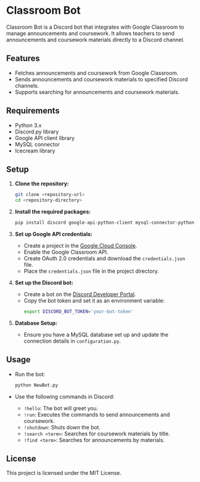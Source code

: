 # Classroom Bot

Classroom Bot is a Discord bot that integrates with Google Classroom to manage announcements and coursework. It allows teachers to send announcements and coursework materials directly to a Discord channel.

## Features

- Fetches announcements and coursework from Google Classroom.
- Sends announcements and coursework materials to specified Discord channels.
- Supports searching for announcements and coursework materials.

## Requirements

- Python 3.x
- Discord.py library
- Google API client library
- MySQL connector
- Icecream library

## Setup

1. **Clone the repository:**
   ```bash
   git clone <repository-url>
   cd <repository-directory>
   ```

2. **Install the required packages:**
   ```bash
   pip install discord google-api-python-client mysql-connector-python icecream
   ```

3. **Set up Google API credentials:**
   - Create a project in the [Google Cloud Console](https://console.cloud.google.com/).
   - Enable the Google Classroom API.
   - Create OAuth 2.0 credentials and download the `credentials.json` file.
   - Place the `credentials.json` file in the project directory.

4. **Set up the Discord bot:**
   - Create a bot on the [Discord Developer Portal](https://discord.com/developers/applications).
   - Copy the bot token and set it as an environment variable:
     ```bash
     export DISCORD_BOT_TOKEN='your-bot-token'
     ```

5. **Database Setup:**
   - Ensure you have a MySQL database set up and update the connection details in `configuration.py`.

## Usage

- Run the bot:
   ```bash
   python NewBot.py
   ```

- Use the following commands in Discord:
   - `!hello`: The bot will greet you.
   - `!run`: Executes the commands to send announcements and coursework.
   - `!shutdown`: Shuts down the bot.
   - `!search <term>`: Searches for coursework materials by title.
   - `!find <term>`: Searches for announcements by materials.

## License

This project is licensed under the MIT License.
